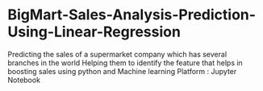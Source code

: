 # BigMart-Sales-Analysis-Prediction-Using-Linear-Regression
Predicting the sales of a supermarket company which has several branches in the world
Helping them to identify the feature that helps in boosting sales using python and Machine learning
Platform : Jupyter Notebook
